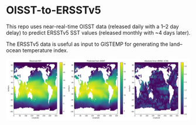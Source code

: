# OISST-to-ERSSTv5 

This repo uses near-real-time OISST data (released daily with a 1–2 day delay) to predict ERSSTv5 SST values (released monthly with ~4 days later). 

The ERSSTv5 data is useful as input to GISTEMP for generating the land–ocean temperature index.

![SST Comparison](sst_comparison.png)

